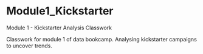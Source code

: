 # Module1_Kickstarter
Module 1 - Kickstarter Analysis Classwork

Classwork for module 1 of data bookcamp. Analysing kickstarter campaigns to uncover trends.
